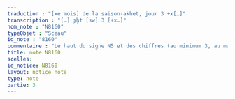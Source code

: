 ```yaml
---
traduction : "[xe mois] de la saison-akhet, jour 3 +x[…]"
transcription : "[…] ȝḫt [sw] 3 [+x…]"
nom_note : "N8160"
typeObjet : "Sceau"
id_note : "8160"
commentaire : "Le haut du signe N5 et des chiffres (au minimum 3, au maximum 8) est conservé à l'état de traces. "
title: note N8160
scelles: 
id_notice: N8160
layout: notice_note
type: note
partie: 3
---
```

